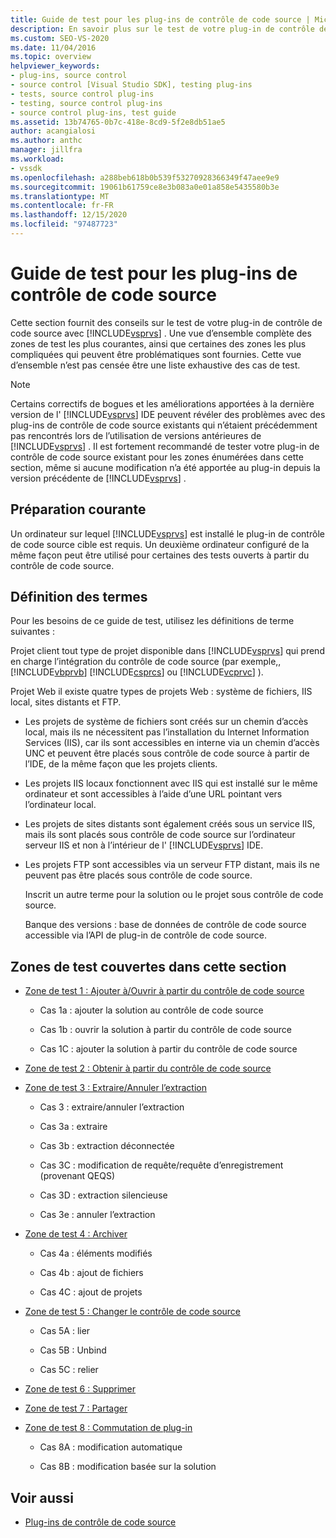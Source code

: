 ```yaml
---
title: Guide de test pour les plug-ins de contrôle de code source | Microsoft Docs
description: En savoir plus sur le test de votre plug-in de contrôle de code source avec Visual Studio. Cette vue d’ensemble comprend des zones de test courantes.
ms.custom: SEO-VS-2020
ms.date: 11/04/2016
ms.topic: overview
helpviewer_keywords:
- plug-ins, source control
- source control [Visual Studio SDK], testing plug-ins
- tests, source control plug-ins
- testing, source control plug-ins
- source control plug-ins, test guide
ms.assetid: 13b74765-0b7c-418e-8cd9-5f2e8db51ae5
author: acangialosi
ms.author: anthc
manager: jillfra
ms.workload:
- vssdk
ms.openlocfilehash: a288beb618b0b539f53270928366349f47aee9e9
ms.sourcegitcommit: 19061b61759ce8e3b083a0e01a858e5435580b3e
ms.translationtype: MT
ms.contentlocale: fr-FR
ms.lasthandoff: 12/15/2020
ms.locfileid: "97487723"
---
```

# <a name="test-guide-for-source-control-plug-ins"></a>Guide de test pour les plug-ins de contrôle de code source
Cette section fournit des conseils sur le test de votre plug-in de contrôle de code source avec [!INCLUDE[vsprvs](../../code-quality/includes/vsprvs_md.md)] . Une vue d’ensemble complète des zones de test les plus courantes, ainsi que certaines des zones les plus compliquées qui peuvent être problématiques sont fournies. Cette vue d’ensemble n’est pas censée être une liste exhaustive des cas de test.

> [!NOTE]
> Certains correctifs de bogues et les améliorations apportées à la dernière version de l' [!INCLUDE[vsprvs](../../code-quality/includes/vsprvs_md.md)] IDE peuvent révéler des problèmes avec des plug-ins de contrôle de code source existants qui n’étaient précédemment pas rencontrés lors de l’utilisation de versions antérieures de [!INCLUDE[vsprvs](../../code-quality/includes/vsprvs_md.md)] . Il est fortement recommandé de tester votre plug-in de contrôle de code source existant pour les zones énumérées dans cette section, même si aucune modification n’a été apportée au plug-in depuis la version précédente de [!INCLUDE[vsprvs](../../code-quality/includes/vsprvs_md.md)] .

## <a name="common-preparation"></a>Préparation courante
 Un ordinateur sur lequel [!INCLUDE[vsprvs](../../code-quality/includes/vsprvs_md.md)] est installé le plug-in de contrôle de code source cible est requis. Un deuxième ordinateur configuré de la même façon peut être utilisé pour certaines des tests ouverts à partir du contrôle de code source.

## <a name="definition-of-terms"></a>Définition des termes
 Pour les besoins de ce guide de test, utilisez les définitions de terme suivantes :

 Projet client tout type de projet disponible dans [!INCLUDE[vsprvs](../../code-quality/includes/vsprvs_md.md)] qui prend en charge l’intégration du contrôle de code source (par exemple,, [!INCLUDE[vbprvb](../../code-quality/includes/vbprvb_md.md)] [!INCLUDE[csprcs](../../data-tools/includes/csprcs_md.md)] ou [!INCLUDE[vcprvc](../../code-quality/includes/vcprvc_md.md)] ).

 Projet Web il existe quatre types de projets Web : système de fichiers, IIS local, sites distants et FTP.

- Les projets de système de fichiers sont créés sur un chemin d’accès local, mais ils ne nécessitent pas l’installation du Internet Information Services (IIS), car ils sont accessibles en interne via un chemin d’accès UNC et peuvent être placés sous contrôle de code source à partir de l’IDE, de la même façon que les projets clients.

- Les projets IIS locaux fonctionnent avec IIS qui est installé sur le même ordinateur et sont accessibles à l’aide d’une URL pointant vers l’ordinateur local.

- Les projets de sites distants sont également créés sous un service IIS, mais ils sont placés sous contrôle de code source sur l’ordinateur serveur IIS et non à l’intérieur de l' [!INCLUDE[vsprvs](../../code-quality/includes/vsprvs_md.md)] IDE.

- Les projets FTP sont accessibles via un serveur FTP distant, mais ils ne peuvent pas être placés sous contrôle de code source.

  Inscrit un autre terme pour la solution ou le projet sous contrôle de code source.

  Banque des versions : base de données de contrôle de code source accessible via l’API de plug-in de contrôle de code source.

## <a name="test-areas-covered-in-this-section"></a>Zones de test couvertes dans cette section

- [Zone de test 1 : Ajouter à/Ouvrir à partir du contrôle de code source](../../extensibility/internals/test-area-1-add-to-open-from-source-control.md)

  - Cas 1a : ajouter la solution au contrôle de code source

  - Cas 1b : ouvrir la solution à partir du contrôle de code source

  - Cas 1C : ajouter la solution à partir du contrôle de code source

- [Zone de test 2 : Obtenir à partir du contrôle de code source](../../extensibility/internals/test-area-2-get-from-source-control.md)

- [Zone de test 3 : Extraire/Annuler l’extraction](../../extensibility/internals/test-area-3-check-out-undo-checkout.md)

  - Cas 3 : extraire/annuler l’extraction

  - Cas 3a : extraire

  - Cas 3b : extraction déconnectée

  - Cas 3C : modification de requête/requête d’enregistrement (provenant QEQS)

  - Cas 3D : extraction silencieuse

  - Cas 3e : annuler l’extraction

- [Zone de test 4 : Archiver](../../extensibility/internals/test-area-4-check-in.md)

  - Cas 4a : éléments modifiés

  - Cas 4b : ajout de fichiers

  - Cas 4C : ajout de projets

- [Zone de test 5 : Changer le contrôle de code source](../../extensibility/internals/test-area-5-change-source-control.md)

  - Cas 5A : lier

  - Cas 5B : Unbind

  - Cas 5C : relier

- [Zone de test 6 : Supprimer](../../extensibility/internals/test-area-6-delete.md)

- [Zone de test 7 : Partager](../../extensibility/internals/test-area-7-share.md)

- [Zone de test 8 : Commutation de plug-in](../../extensibility/internals/test-area-8-plug-in-switching.md)

  - Cas 8A : modification automatique

  - Cas 8B : modification basée sur la solution

## <a name="see-also"></a>Voir aussi
- [Plug-ins de contrôle de code source](../../extensibility/source-control-plug-ins.md)
